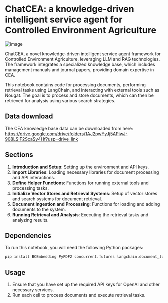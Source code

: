 # ChatCEA: a knowledge-driven intelligent service agent for Controlled Environment Agriculture
![image](https://github.com/user-attachments/assets/9c6a6bce-3d56-4d06-b9f4-895e0d6ee5c7)

ChatCEA, a novel knowledge-driven intelligent service agent framework for Controlled Environment Agriculture, leveraging LLM and RAG technologies. The framework integrates a specialized knowledge base, which includes management manuals and journal papers, providing domain expertise in CEA.

This notebook contains code for processing documents, performing retrieval tasks using LangChain, and interacting with external tools such as Nougat. The goal is to process and store documents, which can then be retrieved for analysis using various search strategies.

## Data download
The CEA knowledge base data can be downloaded from here: https://drive.google.com/drive/folders/1AJ2pwYyJj5APiwJ-908LSIF2ScaSy4Hf?usp=drive_link

## Sections

1. **Introduction and Setup**: Setting up the environment and API keys.
2. **Import Libraries**: Loading necessary libraries for document processing and API interactions.
3. **Define Helper Functions**: Functions for running external tools and processing tasks.
4. **Initialize Vector Stores and Retrieval Systems**: Setup of vector stores and search systems for document retrieval.
5. **Document Ingestion and Processing**: Functions for loading and adding documents to the system.
6. **Running Retrieval and Analysis**: Executing the retrieval tasks and analyzing results.

## Dependencies

To run this notebook, you will need the following Python packages:

```bash
pip install BCEmbedding PyPDF2 concurrent.futures langchain.document_loaders langchain.retrievers langchain.retrievers.multi_vector langchain.storage langchain.text_splitter langchain_community.chat_models langchain_community.vectorstores langchain_core.documents langchain_core.output_parsers langchain_core.prompts langchain_core.runnables langchain_openai os ragas ragas.llms.base ragas.metrics subprocess time tqdm uuid
```

## Usage

1. Ensure that you have set up the required API keys for OpenAI and other necessary services.
2. Run each cell to process documents and execute retrieval tasks.
